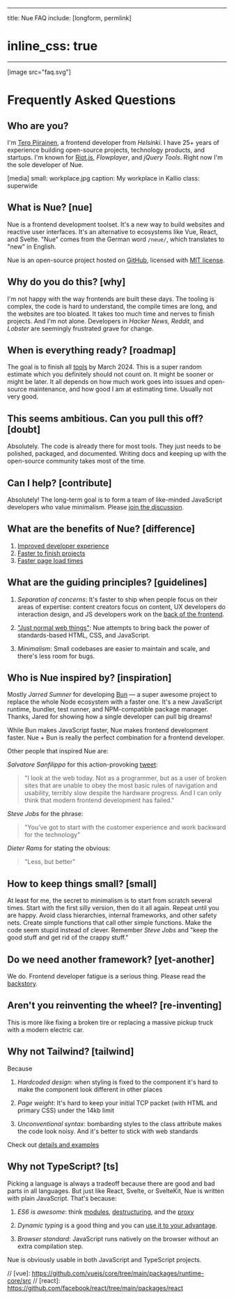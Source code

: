
---
title: Nue FAQ
include: [longform, permlink]
# inline_css: true
---

[image src="faq.svg"]

# Frequently Asked Questions

## Who are you?
I'm [Tero Piirainen](//twitter.com/tipiirai), a frontend developer from *Helsinki*. I have 25+ years of experience building open-source projects, technology products, and startups. I'm known for [Riot.js](//riot.js.org/), *Flowplayer*, and *jQuery Tools*. Right now I'm the sole developer of  Nue.

[media]
  small: workplace.jpg
  caption: My workplace in Kallio
  class: superwide


## What is Nue? [nue]
Nue is a frontend development toolset. It's a new way to build websites and reactive user interfaces. It's an alternative to ecosystems like Vue, React, and Svelte. "Nue" comes from the German word `/neue/`, which translates to "new" in English.

Nue is an open-source project hosted on [GitHub][gh], licensed with [MIT license][mit].


## Why do you do this? [why]
I'm not happy with the way frontends are built these days. The tooling is complex, the code is hard to understand, the compile times are long, and the websites are too bloated. It takes too much time and nerves to finish projects. And I'm not alone. Developers in *Hacker News, Reddit*, and *Lobster* are seemingly frustrated grave for change.


## When is everything ready? [roadmap]
The goal is to finish all [tools](/tools/) by March 2024. This is a super random estimate which you definitely should not count on. It might be sooner or might be later. It all depends on how much work goes into issues and open-source maintenance, and how good I am at estimating time. Usually not very good.

## This seems ambitious. Can you pull this off? [doubt]
Absolutely. The code is already there for most tools. They just needs to be polished, packaged, and documented. Writing docs and keeping up with the open-source community takes most of the time.


## Can I help? [contribute]
Absolutely! The long-term goal is to form a team of like-minded JavaScript developers who value minimalism. Please [join the discussion][discuss].


## What are the benefits of Nue? [difference]

1. [Improved developer experience](/why/#ux)
1. [Faster to finish projects](/why/#soc)
1. [Faster page load times](/why/#fast)


## What are the guiding principles? [guidelines]

1. *Separation of concerns*: It's faster to ship when people focus on their areas of expertise: content creators focus on content, UX developers do interaction design, and JS developers work on the [back of the frontend][back].

2. ["Just normal web things"][normal]: Nue attempts to bring back the power of standards-based HTML, CSS, and JavaScript.

3. *Minimalism*: Small codebases are easier to maintain and scale, and there's less room for bugs.

[back]: https://bradfrost.com/blog/post/front-of-the-front-end-and-back-of-the-front-end-web-development/
[normal]: https://heather-buchel.com/blog/2023/07/just-normal-web-things/


## Who is Nue inspired by? [inspiration]
Mostly *Jarred Sumner* for developing [Bun](//bun.sh) — a super awesome project to replace the whole Node ecosystem with a faster one. It's a new JavaScript runtime, bundler, test runner, and NPM-compatible package manager. Thanks, Jared for showing how a single developer can pull big dreams!

While Bun makes JavaScript faster, Nue makes frontend development faster. Nue + Bun is really the perfect combination for a frontend developer.

Other people that inspired Nue are:

*Salvatore Sanfilippo* for this action-provoking [tweet][antirez]:

> "I look at the web today. Not as a programmer, but as a user of broken sites that are unable to obey the most basic rules of navigation and usability, terribly slow despite the hardware progress. And I can only think that modern frontend development has failed."

*Steve Jobs* for the phrase:

> "You’ve got to start with the customer experience and work backward for the technology"

*Dieter Rams* for stating the obvious:

> "Less, but better"


## How to keep things small? [small]
At least for me, the secret to minimalism is to start from scratch several times. Start with the first silly version, then do it all again. Repeat until you are happy. Avoid class hierarchies, internal frameworks, and other safety nets. Create simple functions that call other simple functions. Make the code seem stupid instead of clever. Remember *Steve Jobs* and "keep the good stuff and get rid of the crappy stuff."


## Do we need another framework? [yet-another]
We do. Frontend developer fatigue is a serious thing. Please read the [backstory](/backstory/).

## Aren't you reinventing the wheel? [re-inventing]
This is more like fixing a broken tire or replacing a massive pickup truck with a modern electric car.


## Why not Tailwind? [tailwind]
Because

1. *Hardcoded design*: when styling is fixed to the component it's hard to make the component look different in other places

1. *Page weight*: It's hard to keep your initial TCP packet (with HTML and primary CSS) under the 14kb limit

1. *Unconventional syntax*: bombarding styles to the class attribute makes the code look noisy. And it's better to stick with web standards

Check out [details and examples](/docs/nuejs/styling-components.html)


## Why not TypeScript? [ts]
Picking a language is always a tradeoff because there are good and bad parts in all languages. But just like React, Svelte, or SvelteKit, Nue is written with plain JavaScript. That's because:

1. *ES6 is awesome*: think [modules][modules], [destructuring][destroy], and the [proxy][proxy]

1. *Dynamic typing* is a good thing and you can [use it to your advantage][dynamic].

1. *Browser standard*: JavaScript runs natively on the browser without an extra compilation step.


Nue is obviously usable in both JavaScript and TypeScript projects.





[antirez]: https://twitter.com/antirez/status/1378272801522597888
[linkedin]: https://www.linkedin.com/in/tero-piirainen-370183248/
[gh]: https://github.com/nuejs
[discuss]: https://github.com/nuejs/nuejs/discussions/1
[mit]: https://opensource.org/license/mit/
[dynamic]: https://wiki.c2.com/?BenefitsOfDynamicTyping
[proxy]: https://developer.mozilla.org/en-US/docs/Web/JavaScript/Reference/Global_Objects/Proxy
[destroy]: https://developer.mozilla.org/en-US/docs/Web/JavaScript/Reference/Operators/Destructuring_assignment
[modules]: https://developer.mozilla.org/en-US/docs/Web/JavaScript/Guide/Modules

// [vue]: https://github.com/vuejs/core/tree/main/packages/runtime-core/src
// [react]: https://github.com/facebook/react/tree/main/packages/react